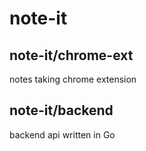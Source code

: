 # note-it

## note-it/chrome-ext
notes taking chrome extension
## note-it/backend
backend api written in Go
